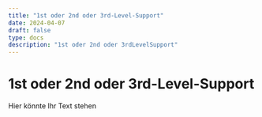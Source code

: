 ```yaml
---
title: "1st oder 2nd oder 3rd-Level-Support"
date: 2024-04-07
draft: false
type: docs
description: "1st oder 2nd oder 3rdLevelSupport"
---
```


# 1st oder 2nd oder 3rd-Level-Support

Hier könnte Ihr Text stehen